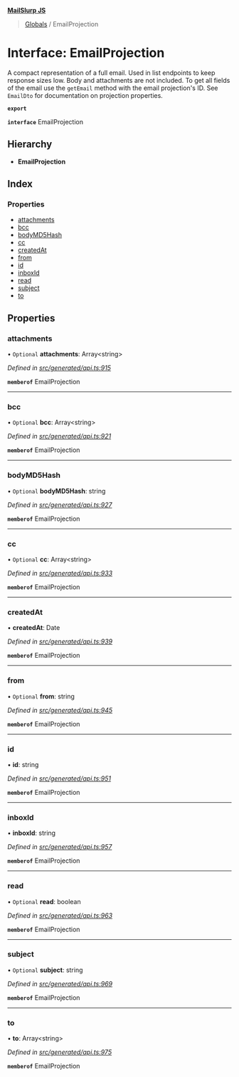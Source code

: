**[MailSlurp JS](../README.md)**

> [Globals](../README.md) / EmailProjection

# Interface: EmailProjection

A compact representation of a full email. Used in list endpoints to keep response sizes low. Body and attachments are not included. To get all fields of the email use the `getEmail` method with the email projection's ID. See `EmailDto` for documentation on projection properties.

**`export`** 

**`interface`** EmailProjection

## Hierarchy

* **EmailProjection**

## Index

### Properties

* [attachments](emailprojection.md#attachments)
* [bcc](emailprojection.md#bcc)
* [bodyMD5Hash](emailprojection.md#bodymd5hash)
* [cc](emailprojection.md#cc)
* [createdAt](emailprojection.md#createdat)
* [from](emailprojection.md#from)
* [id](emailprojection.md#id)
* [inboxId](emailprojection.md#inboxid)
* [read](emailprojection.md#read)
* [subject](emailprojection.md#subject)
* [to](emailprojection.md#to)

## Properties

### attachments

• `Optional` **attachments**: Array\<string>

*Defined in [src/generated/api.ts:915](https://github.com/mailslurp/mailslurp-client/blob/c6aef6d/src/generated/api.ts#L915)*

**`memberof`** EmailProjection

___

### bcc

• `Optional` **bcc**: Array\<string>

*Defined in [src/generated/api.ts:921](https://github.com/mailslurp/mailslurp-client/blob/c6aef6d/src/generated/api.ts#L921)*

**`memberof`** EmailProjection

___

### bodyMD5Hash

• `Optional` **bodyMD5Hash**: string

*Defined in [src/generated/api.ts:927](https://github.com/mailslurp/mailslurp-client/blob/c6aef6d/src/generated/api.ts#L927)*

**`memberof`** EmailProjection

___

### cc

• `Optional` **cc**: Array\<string>

*Defined in [src/generated/api.ts:933](https://github.com/mailslurp/mailslurp-client/blob/c6aef6d/src/generated/api.ts#L933)*

**`memberof`** EmailProjection

___

### createdAt

•  **createdAt**: Date

*Defined in [src/generated/api.ts:939](https://github.com/mailslurp/mailslurp-client/blob/c6aef6d/src/generated/api.ts#L939)*

**`memberof`** EmailProjection

___

### from

• `Optional` **from**: string

*Defined in [src/generated/api.ts:945](https://github.com/mailslurp/mailslurp-client/blob/c6aef6d/src/generated/api.ts#L945)*

**`memberof`** EmailProjection

___

### id

•  **id**: string

*Defined in [src/generated/api.ts:951](https://github.com/mailslurp/mailslurp-client/blob/c6aef6d/src/generated/api.ts#L951)*

**`memberof`** EmailProjection

___

### inboxId

•  **inboxId**: string

*Defined in [src/generated/api.ts:957](https://github.com/mailslurp/mailslurp-client/blob/c6aef6d/src/generated/api.ts#L957)*

**`memberof`** EmailProjection

___

### read

• `Optional` **read**: boolean

*Defined in [src/generated/api.ts:963](https://github.com/mailslurp/mailslurp-client/blob/c6aef6d/src/generated/api.ts#L963)*

**`memberof`** EmailProjection

___

### subject

• `Optional` **subject**: string

*Defined in [src/generated/api.ts:969](https://github.com/mailslurp/mailslurp-client/blob/c6aef6d/src/generated/api.ts#L969)*

**`memberof`** EmailProjection

___

### to

•  **to**: Array\<string>

*Defined in [src/generated/api.ts:975](https://github.com/mailslurp/mailslurp-client/blob/c6aef6d/src/generated/api.ts#L975)*

**`memberof`** EmailProjection
